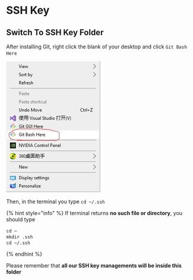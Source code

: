# SSH Key

## Switch To SSH Key Folder

After installing Git, right click the blank of your desktop and click `Git Bash Here`

![](<../.gitbook/assets/git open termimal.jpg>)

Then, in the terminal you type `cd ~/.ssh`

{% hint style="info" %}
If terminal returns **no such file or directory**, you should type&#x20;

```
cd ~
mkdir .ssh
cd ~/.ssh
```
{% endhint %}

Please remember that **all our SSH key managements will be inside this folder**
